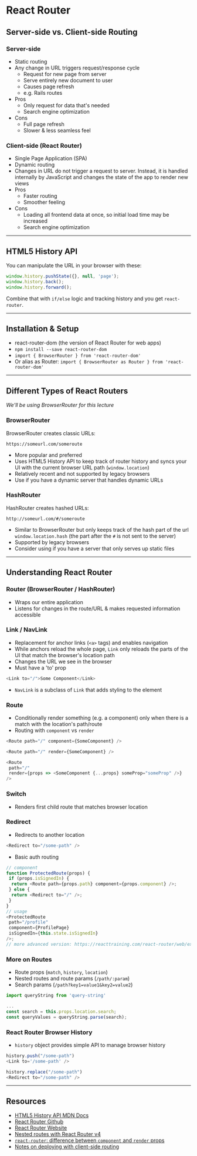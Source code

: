 # React Router

## Server-side vs. Client-side Routing

### Server-side

- Static routing
- Any change in URL triggers request/response cycle
  - Request for new page from server
  - Serve entirely new document to user
  - Causes page refresh
  - e.g. Rails routes
- Pros
  - Only request for data that's needed
  - Search engine optimization
- Cons
  - Full page refresh
  - Slower & less seamless feel

### Client-side (React Router)

- Single Page Application (SPA)
- Dynamic routing
- Changes in URL do not trigger a request to server. Instead, it is handled internally by JavaScript and changes the state of the app to render new views
- Pros
  - Faster routing
  - Smoother feeling
- Cons
  - Loading all frontend data at once, so initial load time may be increased
  - Search engine optimization

---

## HTML5 History API

You can manipulate the URL in your browser with these:

```javascript
window.history.pushState({}, null, 'page');
window.history.back();
window.history.forward();
```

Combine that with `if/else` logic and tracking history and you get `react-router`.

---

## Installation & Setup

- react-router-dom (the version of React Router for web apps)
- `npm install --save react-router-dom`
- `import { BrowserRouter } from 'react-router-dom'`
- Or alias as Router: `import { BrowserRouter as Router } from 'react-router-dom'`

---

## Different Types of React Routers

_We'll be using BrowserRouter for this lecture_

### BrowserRouter

BrowserRouter creates classic URLs:

```
https://someurl.com/someroute
```

- More popular and preferred
- Uses HTML5 History API to keep track of router history and syncs your UI with the current browser URL path (`window.location`)
- Relatively recent and not supported by legacy browsers
- Use if you have a dynamic server that handles dynamic URLs

### HashRouter

HashRouter creates hashed URLs:

```
http://someurl.com/#/someroute
```

- Similar to BrowserRouter but only keeps track of the hash part of the url `window.location.hash` (the part after the `#` is not sent to the server)
- Supported by legacy browsers
- Consider using if you have a server that only serves up static files

---

## Understanding React Router

### Router (BrowserRouter / HashRouter)

- Wraps our entire application
- Listens for changes in the route/URL & makes requested information accessible

### Link / NavLink

- Replacement for anchor links (`<a>` tags) and enables navigation
- While anchors reload the whole page, `Link` only reloads the parts of the UI that match the browser's location path
- Changes the URL we see in the browser
- Must have a 'to' prop

```javascript
<Link to="/">Some Component</Link>
```

- `NavLink` is a subclass of `Link` that adds styling to the element

### Route

- Conditionally render something (e.g. a component) only when there is a match with the location's path/route
- Routing with `component` vs `render`

```javascript
<Route path="/" component={SomeComponent} />
```

```javascript
<Route path="/" render={SomeComponent} />
```

```javascript
<Route
 path="/"
 render={props => <SomeComponent {...props} someProp="someProp" />}
/>
```

### Switch

- Renders first child route that matches browser location

### Redirect

- Redirects to another location

```javascript
<Redirect to="/some-path" />
```

- Basic auth routing

```js
// component
function ProtectedRoute(props) {
 if (props.isSignedIn) {
  return <Route path={props.path} component={props.component} />;
 } else {
  return <Redirect to="/" />;
 }
}
// usage
<ProtectedRoute
 path="/profile"
 component={ProfilePage}
 isSignedIn={this.state.isSignedIn}
/>;
// more advanced version: https://reacttraining.com/react-router/web/example/auth-workflow
```

### More on Routes

- Route props (`match`, `history`, `location`)
- Nested routes and route params (`/path/:param`)
- Search params (`/path?key1=value1&key2=value2`)

```js
import queryString from 'query-string'

...
const search = this.props.location.search;
const queryValues = queryString.parse(search);
```

### React Router Browser History

- `history` object provides simple API to manage browser history

```javascript
history.push("/some-path")
<Link to='/some-path' />
```

```javascript
history.replace("/some-path")
<Redirect to="/some-path" />
```

---

## Resources

- [HTML5 History API MDN Docs](https://developer.mozilla.org/en-US/docs/Web/API/History_API)
- [React Router Github](https://github.com/ReactTraining/react-router)
- [React Router Website](https://reacttraining.com/react-router/)
- [Nested routes with React Router v4](https://tylermcginnis.com/react-router-nested-routes/)
- [`react-router`: difference between `component` and `render` props](https://stackoverflow.com/questions/48150567/react-router-difference-between-component-and-render)
- [Notes on deploying with client-side routing](https://facebook.github.io/create-react-app/docs/deployment#serving-apps-with-client-side-routing)
